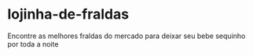 # lojinha-de-fraldas
Encontre as melhores fraldas do mercado para deixar seu bebe sequinho por toda a noite

